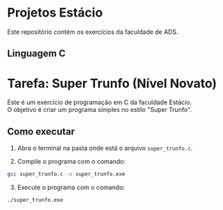 # Projetos Estácio

Este repositório contém os exercícios da faculdade de ADS.

## Linguagem C
 # Tarefa: Super Trunfo (Nível Novato)

Este é um exercício de programação em C da faculdade Estácio.  
O objetivo é criar um programa simples no estilo "Super Trunfo".

## Como executar

1. Abra o terminal na pasta onde está o arquivo `super_trunfo.c`.

2. Compile o programa com o comando:

```bash
gcc super_trunfo.c -o super_trunfo.exe

````

3. Execute o programa com o comando:

```bash
./super_trunfo.exe
